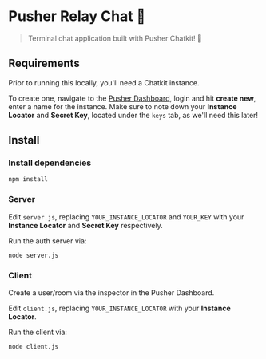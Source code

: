 # Pusher Relay Chat 💬
> Terminal chat application built with Pusher Chatkit! 🚀

## Requirements
Prior to running this locally, you'll need a Chatkit instance. 

To create one, navigate to the [Pusher Dashboard](https://dash.pusher.com/), login and hit **create new**, enter a name for the instance. Make sure to note down your **Instance Locator** and **Secret Key**, located under the `keys` tab, as we'll need this later!

## Install

### Install dependencies
```
npm install
```

### Server
Edit `server.js`, replacing `YOUR_INSTANCE_LOCATOR` and `YOUR_KEY` with your **Instance Locator** and **Secret Key** respectively.

Run the auth server via:
```
node server.js
```

### Client
Create a user/room via the inspector in the Pusher Dashboard.

Edit `client.js`, replacing `YOUR_INSTANCE_LOCATOR` with your **Instance Locator**.

Run the client via:
```
node client.js
```

